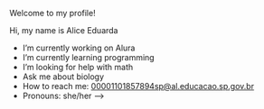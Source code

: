 Welcome to my profile!

Hi, my name is Alice Eduarda

- I’m currently working on Alura
- I’m currently learning programming
- I’m looking for help with math
- Ask me about biology
- How to reach me: 00001101857894sp@al.educacao.sp.gov.br
- Pronouns: she/her
-->
